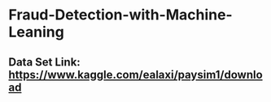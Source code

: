 # Fraud-Detection-with-Machine-Leaning



## Data Set Link: https://www.kaggle.com/ealaxi/paysim1/download
